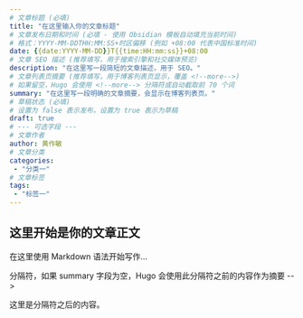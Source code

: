 ```yaml
---
# 文章标题 (必填)
title: "在这里输入你的文章标题"
# 文章发布日期和时间 (必填 - 使用 Obsidian 模板自动填充当前时间)
# 格式：YYYY-MM-DDTHH:MM:SS+时区偏移 (例如 +08:00 代表中国标准时间)
date: {{date:YYYY-MM-DD}}T{{time:HH:mm:ss}}+08:00
# 文章 SEO 描述 (推荐填写，用于搜索引擎和社交媒体预览)
description: "在这里写一段简短的文章描述，用于 SEO。"
# 文章列表页摘要 (推荐填写，用于博客列表页显示，覆盖 <!--more-->)
# 如果留空，Hugo 会使用 <!--more--> 分隔符或自动截取前 70 个词
summary: "在这里写一段明确的文章摘要，会显示在博客列表页。"
# 草稿状态 (必填)
# 设置为 false 表示发布，设置为 true 表示为草稿
draft: true
# --- 可选字段 ---
# 文章作者
author: 黄作敏
# 文章分类
categories:
 - "分类一"
# 文章标签
tags:
 - "标签一"
---
```


## 这里开始是你的文章正文

在这里使用 Markdown 语法开始写作...

<!-- 你可以在这里插入 <!--more--> 分隔符，如果 summary 字段为空，Hugo 会使用此分隔符之前的内容作为摘要 -->
<!--more-->

这里是分隔符之后的内容。